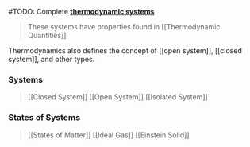 #TODO: Complete [**thermodynamic systems**](https://en.wikipedia.org/wiki/Thermodynamic_system "Thermodynamic system")

> These systems have properties found in [[Thermodynamic Quantities]]

Thermodynamics also defines the concept of [[open system]], [[closed system]], and other types.
### Systems
> [[Closed System]]
> [[Open System]]
> [[Isolated System]]


### States of Systems
> [[States of Matter]]
> [[Ideal Gas]]
> [[Einstein Solid]]

